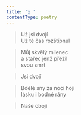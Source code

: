 ```yaml
---
title: 'χ '
contentType: poetry
---
```


> Už jsi dvojí  
> Už tě čas rozštípnul

  

> Můj skvělý milenec  
> a stařec jenž přežil  
> svou smrt

  

> Jsi dvojí

  

> Bdělé sny za nocí hojí  
> lásku i bodné rány

  

> Naše obojí
